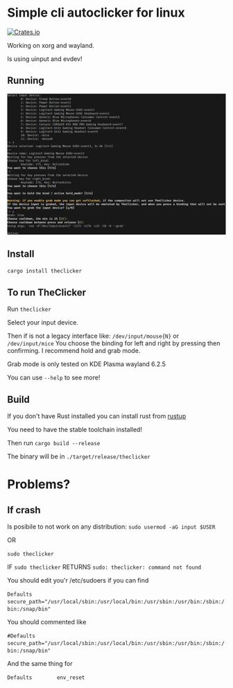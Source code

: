 # Simple cli autoclicker for linux
[![Crates.io](https://img.shields.io/crates/v/theclicker.svg)](https://crates.io/crates/theclicker)

Working on xorg and wayland.

Is using uinput and evdev!

## Running
![Running](images/running.png)

## Install
```cargo install theclicker```

## To run TheClicker

Run `theclicker`

Select your input device.

Then if is not a legacy interface like: `/dev/input/mouse{N}` or `/dev/input/mice`
You choose the binding for left and right by pressing then confirming.
I recommend hold and grab mode.

Grab mode is only tested on KDE Plasma wayland 6.2.5

You can use `--help` to see more!

## Build

If you don't have Rust installed you can install rust from [rustup](https://rustup.rs/)

You need to have the stable toolchain installed!

Then run `cargo build --release`

The binary will be in `./target/release/theclicker`

# Problems?

## If crash

Is posibile to not work on any distribution: ```sudo usermod -aG input $USER```

OR

```sudo theclicker```

IF ```sudo theclicker``` RETURNS `sudo: theclicker: command not found`

You should edit you'r /etc/sudoers
if you can find

`Defaults        secure_path="/usr/local/sbin:/usr/local/bin:/usr/sbin:/usr/bin:/sbin:/bin:/snap/bin"`

You should commented like

`#Defaults        secure_path="/usr/local/sbin:/usr/local/bin:/usr/sbin:/usr/bin:/sbin:/bin:/snap/bin"`


And the same thing for

`Defaults        env_reset`
